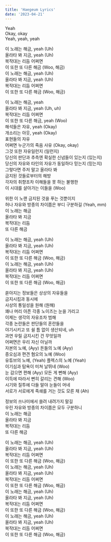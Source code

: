 ```yaml
---
title: 'Haegeum Lyrics'
date: '2023-04-21'
---
```


Yeah  
Okay, okay  
Yeah, yeah, yeah  

이 노래는 해금, yeah (Uh)  
올라타 봐 지금, yeah (Uh)  
복작대는 리듬 어쩌면  
이 또한 또 다른 해금 (Woo, 해금)  
이 노래는 해금, yeah (Uh)  
올라타 봐 지금, yeah (Uh)  
복작대는 리듬 어쩌면  
이 또한 또 다른 해금 (Woo, 해금)  

이 노래는 해금, yeah  
올라타 봐 지금, yeah (Uh, uh)  
복작대는 리듬 어쩌면  
이 또한 또 다른 해금, yeah (Woo)  
해석들은 자유, yeah (Okay)  
개소리는 아웃, yeah (Okay)  
표현들의 자유  
어쩌면 누군가의 죽음 사유 (Okay, okay)  
그것 또한 자유일런지 (일런지)  
당신의 판단과 추측엔 확실한 신념들이 있는지 (있는지)  
당신의 자유와 타인의 자유가 동일하다 믿는지 (믿는지)  
그렇다면 주저 말고 올라타 봐  
금지된 것들로부터의 해방  
각자의 취향조차 이해들을 못 하는 불행한  
이 시대를 살아가는 이들을 (Woo)  

위한 이 노랜 금지된 것을 푸는 것뿐이지  
허나 자유와 방종의 차이쯤은 부디 구분하길 (Yeah, mm)  
이 노래는 해금  
올라타 봐 지금  
복작대는 리듬  
또 다른 해금  

이 노래는 해금, yeah (Uh)  
올라타 봐 지금, yeah (Uh)  
복작대는 리듬 어쩌면  
이 또한 또 다른 해금 (Woo, 해금)  
이 노래는 해금, yeah (Uh)  
올라타 봐 지금, yeah (Uh)  
복작대는 리듬 어쩌면  
이 또한 또 다른 해금 (Woo, 해금)  


쏟아지는 정보들은 상상의 자유들을  
금지시킴과 동시에  
사상의 통일성을 원해 (원해)  
꽤나 머리 아픈 각종 노이즈는 눈을 가리고  
이제는 생각의 자유조차 범해  
각종 논란들은 판단들의 혼란들을  
야기시키고 또 쉴 틈 없이 생산되네, uh  
과연 우릴 금지시킨 건 무엇일까  
어쩌면은 우리 자신 아닐까  
자본의 노예, (Ayy) 돈들의 노예 (Ayy)  
증오심과 편견 혐오의 노예 (Woo)  
유튜브의 노예, (Yeah) 플렉스의 노예 (Yeah)  
이기심과 탐욕이 미쳐 날뛰네 (Woo)  
눈 감으면 편해 (Ayy) 모든 게 뻔해 (Ayy)  
이득에 따라서 뻔히 갈리는 견해 (Woo)  
시기와 질투에 다들 말야 눈들이 머네  
서로가 서로에게 족쇄를 거는 것도 모른 채 (Ah)  

정보의 쓰나미에서 쓸려 내려가지 말길  
우린 자유와 방종의 차이쯤은 모두 구분하니  
이 노래는 해금  
올라타 봐 지금  
복작대는 리듬  
또 다른 해금  

이 노래는 해금, yeah (Uh)  
올라타 봐 지금, yeah (Uh)  
복작대는 리듬 어쩌면  
이 또한 또 다른 해금 (Woo, 해금)  
이 노래는 해금, yeah (Uh)  
올라타 봐 지금, yeah (Uh)  
복작대는 리듬 어쩌면  
이 또한 또 다른 해금 (Woo, 해금)  
이 노래는 해금, yeah (Uh)  
올라타 봐 지금, yeah (Uh)  
복작대는 리듬 어쩌면  
이 또한 또 다른 해금 (Woo, 해금)  
이 노래는 해금, yeah (Uh)  
올라타 봐 지금, yeah (Uh)  
복작대는 리듬 어쩌면  
이 또한 또 다른 해금 (Woo, 해금)  